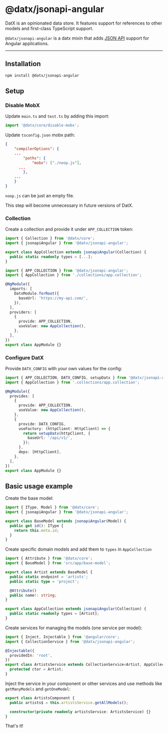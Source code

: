 # @datx/jsonapi-angular

DatX is an opinionated data store. It features support for references to other models and first-class TypeScript support.

`@datx/jsonapi-angular` is a datx mixin that adds [JSON API](https://jsonapi.org/) support for Angular applications.

---

## Installation

```bash
npm install @datx/jsonapi-angular
```

## Setup

### Disable MobX

Update `main.ts` and `test.ts` by adding this import:

```ts title=src/main.ts | src/test.ts
import '@datx/core/disable-mobx';
```

Update `tsconfig.json` mobx path:

```json title=tsconfig.json
{
	"compilerOptions": {
    ...
		"paths": {
			"mobx": ["./noop.js"],
      ...
		},
    ...
	}
}
```

`noop.js` can be just an empty file.

This step will become unnecessary in future versions of DatX.

### Collection

Create a collection and provide it under `APP_COLLECTION` token:

```ts title=src/app/collections/app.collection
import { Collection } from '@datx/core';
import { jsonapiAngular } from '@datx/jsonapi-angular';

export class AppCollection extends jsonapiAngular(Collection) {
  public static readonly types = [...];
}
```

```ts title=src/app/app.module.ts
import { APP_COLLECTION } from '@datx/jsonapi-angular';
import { AppCollection } from './collections/app.collection';

@NgModule({
  imports: [
    DatxModule.forRoot({
      baseUrl: 'https://my-api.com/',
    }),
  ],
  providers: [
    {
      provide: APP_COLLECTION,
      useValue: new AppCollection(),
    },
  ],
})
export class AppModule {}
```

### Configure DatX

Provide `DATX_CONFIG` with your own values for the config:

```ts title=src/app/app.module.ts
import { APP_COLLECTION, DATX_CONFIG, setupDatx } from '@datx/jsonapi-angular';
import { AppCollection } from '.collections/app.collection';

@NgModule({
  provides: [
    {
      provide: APP_COLLECTION,
      useValue: new AppCollection(),
    },
    {
      provide: DATX_CONFIG,
      useFactory: (httpClient: HttpClient) => {
        return setupDatx(httpClient, {
          baseUrl: '/api/v1/',
        });
      },
      deps: [HttpClient],
    },
  ],
})
export class AppModule {}
```

## Basic usage example

Create the base model:

```ts
import { IType, Model } from '@datx/core';
import { jsonapiAngular } from '@datx/jsonapi-angular';

export class BaseModel extends jsonapiAngular(Model) {
  public get id(): IType {
    return this.meta.id;
  }
}
```

Create specific domain models and add them to `types` in `AppCollection`

```ts
import { Attribute } from '@datx/core';
import { BaseModel } from 'src/app/base-model';

export class Artist extends BaseModel {
  public static endpoint = 'artists';
  public static type = 'project';

  @Attribute()
  public name!: string;
}
```

```ts
export class AppCollection extends jsonapiAngular(Collection) {
  public static readonly types = [Artist];
}
```

Create services for managing the models (one service per model):

```ts
import { Inject, Injectable } from '@angular/core';
import { CollectionService } from '@datx/jsonapi-angular';

@Injectable({
  providedIn: 'root',
})
export class ArtistsService extends CollectionService<Artist, AppCollection> {
  protected ctor = Artist;
}
```

Inject the service in your component or other services and use methods like `getManyModels` and `getOneModel`:

```ts
export class ArtistsComponent {
  public artists$ = this.artistsService.getAllModels();

  constructor(private readonly artistsService: ArtistsService) {}
}
```

That's it!
